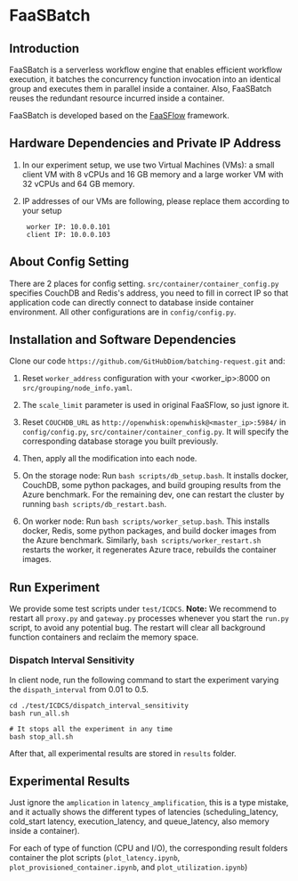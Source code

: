 # FaaSBatch


## Introduction

FaaSBatch is a serverless workflow engine that enables efficient workflow execution, it batches the concurrency function invocation into an identical group and executes them in parallel inside a container. Also, FaaSBatch reuses the redundant resource incurred inside a container.

FaaSBatch is developed based on the [FaaSFlow](https://github.com/lzjzx1122/FaaSFlow) framework.

## Hardware Dependencies and Private IP Address

1. In our experiment setup, we use two Virtual Machines (VMs): a small client VM with 8 vCPUs and 16 GB memory and a large worker VM with 32 vCPUs and 64 GB memory. 

2. IP addresses of our VMs are following, please replace them according to your setup
   ```shell
    worker IP: 10.0.0.101
    client IP: 10.0.0.103
   ```

## About Config Setting

There are 2 places for config setting. `src/container/container_config.py` specifies CouchDB and Redis's address, you need to fill in correct IP so that application code can directly connect to database inside container environment. All other configurations are in `config/config.py`.

## Installation and Software Dependencies

Clone our code `https://github.com/GitHubDiom/batching-request.git` and:

1. Reset `worker_address` configuration with your <worker_ip>:8000 on `src/grouping/node_info.yaml`.

2. The `scale_limit` parameter is used in original FaaSFlow, so just ignore it.

3. Reset `COUCHDB_URL` as `http://openwhisk:openwhisk@<master_ip>:5984/`  in `config/config.py`, `src/container/container_config.py`. It will specify the corresponding database storage you built previously.

4. Then, apply all the modification into each node.

5. On the storage node: Run `bash scripts/db_setup.bash`. It installs docker, CouchDB, some python packages, and build grouping results from the Azure benchmark. For the remaining dev, one can restart the cluster by running `bash scripts/db_restart.bash`.
    


6. On worker node: Run `bash scripts/worker_setup.bash`. This installs docker, Redis, some python packages, and build docker images from the Azure benchmark. Similarly, `bash scripts/worker_restart.sh` restarts the worker, it regenerates Azure trace, rebuilds the container images.


## Run Experiment

We provide some test scripts under `test/ICDCS`.
**Note:** We recommend to restart all `proxy.py` and `gateway.py` processes whenever you start the `run.py` script, to avoid any potential bug. The restart will clear all background function containers and reclaim the memory space. 

### Dispatch Interval Sensitivity
In client node, run the following command to start the experiment varying the `dispath_interval` from 0.01 to 0.5.


```shell
cd ./test/ICDCS/dispatch_interval_sensitivity
bash run_all.sh

# It stops all the experiment in any time
bash stop_all.sh
```

After that, all experimental results are stored in `results` folder.

## Experimental Results
Just ignore the `amplication` in `latency_amplification`, this is a type mistake, and it actually shows the different types of latencies (scheduling_latency, cold_start latency, execution_latency, and queue_latency, also memory inside a container).

For each of type of function (CPU and I/O), the corresponding result folders container the plot scripts (`plot_latency.ipynb`, `plot_provisioned_container.ipynb`, and `plot_utilization.ipynb`)